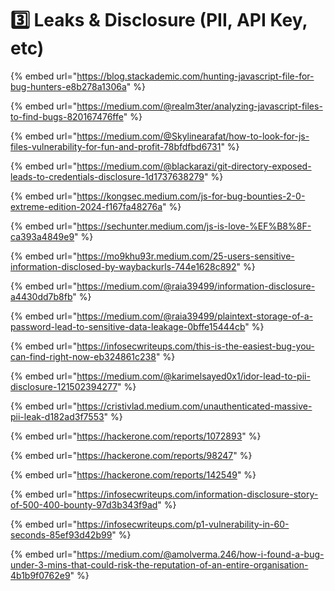 # 3️⃣ Leaks & Disclosure (PII, API Key, etc)

{% embed url="https://blog.stackademic.com/hunting-javascript-file-for-bug-hunters-e8b278a1306a" %}

{% embed url="https://medium.com/@realm3ter/analyzing-javascript-files-to-find-bugs-820167476ffe" %}

{% embed url="https://medium.com/@Skylinearafat/how-to-look-for-js-files-vulnerability-for-fun-and-profit-78bfdfbd6731" %}

{% embed url="https://medium.com/@blackarazi/git-directory-exposed-leads-to-credentials-disclosure-1d1737638279" %}

{% embed url="https://kongsec.medium.com/js-for-bug-bounties-2-0-extreme-edition-2024-f167fa48276a" %}

{% embed url="https://sechunter.medium.com/js-is-love-%EF%B8%8F-ca393a4849e9" %}

{% embed url="https://mo9khu93r.medium.com/25-users-sensitive-information-disclosed-by-waybackurls-744e1628c892" %}

{% embed url="https://medium.com/@raia39499/information-disclosure-a4430dd7b8fb" %}

{% embed url="https://medium.com/@raia39499/plaintext-storage-of-a-password-lead-to-sensitive-data-leakage-0bffe15444cb" %}

{% embed url="https://infosecwriteups.com/this-is-the-easiest-bug-you-can-find-right-now-eb324861c238" %}

{% embed url="https://medium.com/@karimelsayed0x1/idor-lead-to-pii-disclosure-121502394277" %}

{% embed url="https://cristivlad.medium.com/unauthenticated-massive-pii-leak-d182ad3f7553" %}

{% embed url="https://hackerone.com/reports/1072893" %}

{% embed url="https://hackerone.com/reports/98247" %}

{% embed url="https://hackerone.com/reports/142549" %}

{% embed url="https://infosecwriteups.com/information-disclosure-story-of-500-400-bounty-97d3b343f9ad" %}

{% embed url="https://infosecwriteups.com/p1-vulnerability-in-60-seconds-85ef93d42b99" %}

{% embed url="https://medium.com/@amolverma.246/how-i-found-a-bug-under-3-mins-that-could-risk-the-reputation-of-an-entire-organisation-4b1b9f0762e9" %}
